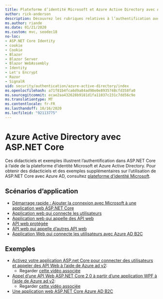 ```yaml
---
title: Plateforme d’identité Microsoft et Azure Active Directory avec ASP.NET Core
author: rick-anderson
description: Découvrez les rubriques relatives à l’authentification avec Microsoft Identity Platform Azure Active Directory pour les applications Web et les API dans ASP.NET Core.
ms.author: riande
ms.date: 01/21/2020
ms.custom: mvc, seodec18
no-loc:
- ASP.NET Core Identity
- cookie
- Cookie
- Blazor
- Blazor Server
- Blazor WebAssembly
- Identity
- Let's Encrypt
- Razor
- SignalR
uid: security/authentication/azure-active-directory/index
ms.openlocfilehash: a71f81b4fca6d9a84ad98e0e8935748cfd358fa0
ms.sourcegitcommit: ecae2aa432628b9181d1fa11037c231c7dd56c9e
ms.translationtype: MT
ms.contentlocale: fr-FR
ms.lasthandoff: 10/16/2020
ms.locfileid: "92113775"
---
```

# <a name="azure-active-directory-with-aspnet-core"></a>Azure Active Directory avec ASP.NET Core

Ces didacticiels et exemples illustrent l’authentification dans ASP.NET Core à l’aide de la plateforme d’identité Microsoft et Azure Active Directory. Pour obtenir des didacticiels et des exemples supplémentaires sur l’utilisation de ASP.NET Core avec Azure AD, consultez [plateforme d’identité Microsoft](/azure/active-directory/develop/).

## <a name="application-scenarios"></a>Scénarios d’application

* [Démarrage rapide : Ajouter la connexion avec Microsoft à une application web ASP.NET Core](/azure/active-directory/develop/quickstart-v2-aspnet-core-webapp)
* [Application web qui connecte les utilisateurs](/azure/active-directory/develop/scenario-web-app-sign-user-overview?tabs=aspnetcore)
* [Application web qui appelle des API web](/azure/active-directory/develop/scenario-web-app-call-api-overview)
* [API web protégée](/azure/active-directory/develop/scenario-protected-web-api-overview)
* [API web qui appelle d’autres API web](/azure/active-directory/develop/scenario-web-api-call-api-overview)
* [Application Web qui connecte les utilisateurs avec Azure AD B2C](xref:security/authentication/azure-ad-b2c)

## <a name="samples"></a>Exemples

* [Activez votre application ASP.net Core pour connecter des utilisateurs et appeler des API Web à l’aide de Azure ad v2](/samples/azure-samples/active-directory-aspnetcore-webapp-openidconnect-v2/enable-webapp-signin/): 
  * Regarder [cette vidéo associée](https://channel9.msdn.com/Events/Build/2018/THR5001)
* [Appel d’une API Web ASP.NET Core 2,0 à partir d’une application WPF à l’aide de Azure ad v2](/samples/azure-samples/active-directory-dotnet-native-aspnetcore-v2/calling-an-aspnet-core-web-api-from-a-wpf-application-using-azure-ad-v2/): 
  * Regarder [cette vidéo associée](https://channel9.msdn.com/Events/Build/2018/THR5000)
* [Une application web ASP.NET Core Azure AD B2C](/samples/azure-samples/active-directory-b2c-dotnetcore-webapp/an-aspnet-core-web-app-with-azure-ad-b2c/)
